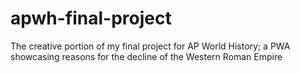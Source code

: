 # apwh-final-project
The creative portion of my final project for AP World History; a PWA showcasing reasons for the decline of the Western Roman Empire
